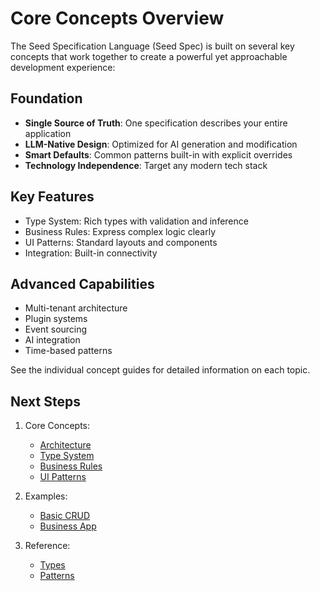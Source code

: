 # Core Concepts Overview

The Seed Specification Language (Seed Spec) is built on several key concepts that work together to create a powerful yet approachable development experience:

## Foundation
- **Single Source of Truth**: One specification describes your entire application
- **LLM-Native Design**: Optimized for AI generation and modification
- **Smart Defaults**: Common patterns built-in with explicit overrides
- **Technology Independence**: Target any modern tech stack

## Key Features
- Type System: Rich types with validation and inference
- Business Rules: Express complex logic clearly
- UI Patterns: Standard layouts and components
- Integration: Built-in connectivity

## Advanced Capabilities
- Multi-tenant architecture
- Plugin systems
- Event sourcing
- AI integration
- Time-based patterns

See the individual concept guides for detailed information on each topic.

## Next Steps

1. Core Concepts:
   - [Architecture](architecture.md)
   - [Type System](type-system.md)
   - [Business Rules](business-rules.md)
   - [UI Patterns](ui-patterns.md)

2. Examples:
   - [Basic CRUD](../examples/basic-crud.md)
   - [Business App](../examples/business-app.md)

3. Reference:
   - [Types](../reference/types.md)
   - [Patterns](../reference/patterns.md)
